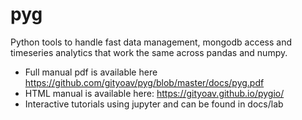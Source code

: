 # pyg
Python tools to handle fast data management, mongodb access and timeseries analytics that work the same across pandas and numpy.
- Full manual pdf is available here https://github.com/gityoav/pyg/blob/master/docs/pyg.pdf
- HTML manual is available here: https://gityoav.github.io/pygio/
- Interactive tutorials using jupyter and can be found in docs/lab

